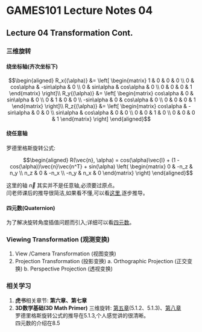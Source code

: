 # GAMES101 Lecture Notes 04  
## Lecture 04  Transformation Cont.

### 三维旋转
#### 绕坐标轴(齐次坐标下)
```math
\begin{aligned}
R_x{(\alpha)} &= 
\left[
\begin{matrix}
1 & 0 & 0 & 0 \\
0 & cos\alpha & -sin\alpha & 0 \\ 
0 & sin\alpha & cos\alpha & 0 \\
0 & 0 & 0 & 1
\end{matrix}
\right]\\
R_y{(\alpha)} &= 
\left[
\begin{matrix}
cos\alpha & 0 & sin\alpha & 0 \\ 
0 & 1 & 0 & 0 \\
-sin\alpha & 0 & cos\alpha & 0 \\
0 & 0 & 0 & 1
\end{matrix}
\right]\\
R_z{(\alpha)} &= 
\left[
\begin{matrix}
cos\alpha & -sin\alpha & 0 & 0 \\ 
sin\alpha & cos\alpha & 0 & 0 \\
0 & 0 & 1 & 0 \\
0 & 0 & 0 & 1
\end{matrix}
\right]
\end{aligned}
```  
#### 绕任意轴   
罗德里格斯旋转公式:  
```math
\begin{aligned}
R(\vec{n}, \alpha) = cos(\alpha)\vec{I} + (1 - cos(\alpha))\vec{n}\vec{n^T} + sin(\alpha)
\left(
\begin{matrix}
0 & -n_z & n_y \\
n_z & 0 & -n_x \\
-n_y & n_x & 0
\end{matrix}
\right)
\end{aligned}
```  
这里的轴 $\vec{n}$ 其实并不是任意轴,必须要过原点。  
闫老师课后的推导很简洁,如果看不懂,可以看[这里](https://gamemath.com/book/matrixtransforms.html#rotation_3d_arbitrary_axis),逐步推导。
#### 四元数(Quaternion)  
为了解决旋转角度插值问题而引入;详细可以看[四元数](https://gamemath.com/book/orient.html#quaternions)。  

### Viewing Transformation (观测变换)  
1.  View /Camera Transformation (视图变换)
2.  Projection Transformation (投影变换)
    a. Orthographic Projection (正交变换)
    b. Perspective Projection (透视变换)

### 相关学习  
1.  **虎书**相关章节: **第六章、第七章**
2.  **3D数学基础(3D Math Primer)**
    三维旋转: [第五章](https://gamemath.com/book/matrixtransforms.html#rotation_3d_cardinal_axis)(5.1.2、5.1.3)、[第八章](https://gamemath.com/book/orient.html)  
    罗德里格斯旋转公式的推导在5.1.3,个人感觉讲的很清晰。  
    四元数的介绍在8.5  

